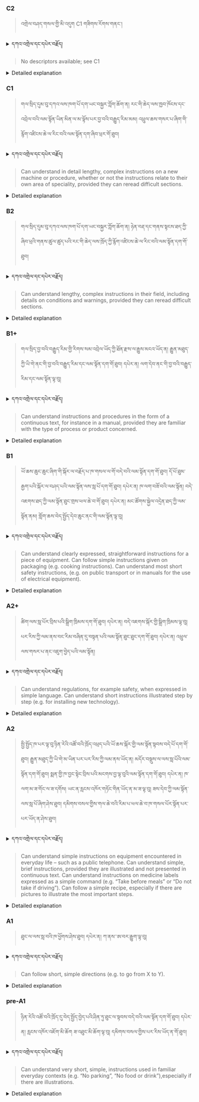 ### C2
<!-- panels:start -->
<!-- div:left-panel -->

> འགྲེལ་བཤད་གསལ་གྱི་མི་འདུག C1 གཟིགས་རོགས་གནང་། 




<details>
  <summary>དཀའ་འགྲེལ་དང་དཔེར་བརྗོད།</summary>

བདག་གིས་དེ་ལྷག་ཏུ་སྟབས་བདེའི་ཆ་ཤས་སུ་དབྱེ་རུ་བཅུག་པ་སྟེ།

1.སྐད་ཆ་དྭངས་ཤིང་གསལ་བ་སྟེ། འདིས་ཁྱོད་ཀྱིས་གོ་བདེ་ཤེས་སླ་བའི་ཐབས་ལ་བརྟེན་ནས་བཤད་ཆོག་པ་དང་འབྲི་ཆོག་པ་མཚོན་ ཁྱེད་ཀྱིས་དོན་སྙིང་ལྡན་པའི་ཚིག་བཀོལ་ནས་ཉན་མཁན་དང་ཀློག་པ་པོ་རྣམས་ལ་མཚོན་ན་རྙོག་འཛིང་ཆེན་པོ་མེད།
དཔེ་མཚོན་འདི་ལྟར། "དེ་རིང་གི་ནམ་མཁའ་ཧ་ཅང་སྔོ་"ཞེས་པ་ནི་སྟབས་བདེ་ཞིང་གསལ་བའི་ཚིག་གྲུབ་ཤིག་རེད།
</details>


<!-- div:right-panel -->

> No descriptors available; see C1




<details>

  <summary>Detailed explanation</summary>

It means that the written text is entirely devoid of spelling, punctuation, grammar, or any other mistakes that would compromise its correctness, clarity, or adherence to the established rules and conventions of the writing system.

</details>

<!-- panels:end -->




### C1
<!-- panels:start -->
<!-- div:left-panel -->

>  གལ་སྲིད་དུམ་བུ་དཀའ་ལས་ཁག་པོ་དག་ཡང་བསྐྱར་ཀློག་ཆོག་ན། རང་གི་ཆེད་ལས་ཁྱབ་ཁོངས་དང་འབྲེལ་བའི་ལམ་སྟོན་ཡིན་མིན་ལ་མ་ལྟོས་པར་བྱ་བའི་བརྒྱུད་རིམ་མམ། འཕྲུལ་ཆས་གསར་པ་ཞིག་གི་རྙོག་འཛིངས་ཆེ་ལ་རིང་བའི་ལམ་སྟོན་དག་ཞིབ་ཕྲར་གོ་ཐུབ།



<details>
  <summary>དཀའ་འགྲེལ་དང་དཔེར་བརྗོད།</summary>

བདག་གིས་དེ་ལྷག་ཏུ་སྟབས་བདེའི་ཆ་ཤས་སུ་དབྱེ་རུ་བཅུག་པ་སྟེ།

1.སྐད་ཆ་དྭངས་ཤིང་གསལ་བ་སྟེ། འདིས་ཁྱོད་ཀྱིས་གོ་བདེ་ཤེས་སླ་བའི་ཐབས་ལ་བརྟེན་ནས་བཤད་ཆོག་པ་དང་འབྲི་ཆོག་པ་མཚོན་ ཁྱེད་ཀྱིས་དོན་སྙིང་ལྡན་པའི་ཚིག་བཀོལ་ནས་ཉན་མཁན་དང་ཀློག་པ་པོ་རྣམས་ལ་མཚོན་ན་རྙོག་འཛིང་ཆེན་པོ་མེད།
དཔེ་མཚོན་འདི་ལྟར། "དེ་རིང་གི་ནམ་མཁའ་ཧ་ཅང་སྔོ་"ཞེས་པ་ནི་སྟབས་བདེ་ཞིང་གསལ་བའི་ཚིག་གྲུབ་ཤིག་རེད།
</details>

<!-- div:right-panel -->

>Can understand in detail lengthy, complex instructions on a new machine or procedure, whether or not the 
instructions relate to their own area of speciality, provided they can reread difficult sections.





<details>

  <summary>Detailed explanation</summary>

Let me break it down into simpler parts:

1. Clear and fluent language: This means that you can speak or write in a way that is easy to understand. You use words that make sense and are not too complicated for the listener or reader.
Example: "The sky is blue today" is a clear and simple sentence.

</details>

<!-- panels:end -->




### B2
<!-- panels:start -->
<!-- div:left-panel -->

> གལ་སྲིད་དུམ་བུ་དཀའ་ལས་ཁག་པོ་དག་ཡང་བསྐྱར་ཀློག་ཆོག་ན། ཉེན་བརྡ་དང་གནས་སྟངས་ཐད་ཀྱི་ཞིབ་ཕྲའི་གནས་ཚུལ་ཚུད་པའི་རང་གི་ཆེད་ལས་ཁྲོད་ཀྱི་རྙོག་འཛིངས་ཆེ་ལ་རིང་བའི་ལམ་སྟོན་དག་གོ་ཐུབ།



<details>
  <summary>དཀའ་འགྲེལ་དང་དཔེར་བརྗོད།</summary>

བདག་གིས་དེ་ལྷག་ཏུ་སྟབས་བདེའི་ཆ་ཤས་སུ་དབྱེ་རུ་བཅུག་པ་སྟེ།

1.སྐད་ཆ་དྭངས་ཤིང་གསལ་བ་སྟེ། འདིས་ཁྱོད་ཀྱིས་གོ་བདེ་ཤེས་སླ་བའི་ཐབས་ལ་བརྟེན་ནས་བཤད་ཆོག་པ་དང་འབྲི་ཆོག་པ་མཚོན་ ཁྱེད་ཀྱིས་དོན་སྙིང་ལྡན་པའི་ཚིག་བཀོལ་ནས་ཉན་མཁན་དང་ཀློག་པ་པོ་རྣམས་ལ་མཚོན་ན་རྙོག་འཛིང་ཆེན་པོ་མེད།
དཔེ་མཚོན་འདི་ལྟར། "དེ་རིང་གི་ནམ་མཁའ་ཧ་ཅང་སྔོ་"ཞེས་པ་ནི་སྟབས་བདེ་ཞིང་གསལ་བའི་ཚིག་གྲུབ་ཤིག་རེད།
</details>


<!-- div:right-panel -->

> Can understand lengthy, complex instructions in their field, including details on conditions and warnings, 
provided they can reread difficult sections.



<details>

  <summary>Detailed explanation</summary>

Let me break it down into simpler parts:

1. Clear and fluent language: This means that you can speak or write in a way that is easy to understand. You use words that make sense and are not too complicated for the listener or reader.
Example: "The sky is blue today" is a clear and simple sentence.

</details>

<!-- panels:end -->






### B1+
<!-- panels:start -->
<!-- div:left-panel -->

> གལ་སྲིད་བྱ་བའི་བརྒྱུད་རིམ་གྱི་རིགས་སམ་འབྲེལ་ཡོད་ཀྱི་ཐོན་རྫས་ལ་རྒྱུས་མངའ་ཡོད་ན། རྒྱུན་མཐུད་ཀྱི་ཡི་གེ་ནང་གི་བྱ་བའི་བརྒྱུད་རིམ་དང་ལམ་སྟོན་དག་གོ་ཐུབ། དཔེར་ན། ལག་དེབ་ནང་གི་བྱ་བའི་བརྒྱུད་རིམ་དང་ལམ་སྟོན་ལྟ་བུ།




<details>
  <summary>དཀའ་འགྲེལ་དང་དཔེར་བརྗོད།</summary>

བདག་གིས་དེ་ལྷག་ཏུ་སྟབས་བདེའི་ཆ་ཤས་སུ་དབྱེ་རུ་བཅུག་པ་སྟེ།

1.སྐད་ཆ་དྭངས་ཤིང་གསལ་བ་སྟེ། འདིས་ཁྱོད་ཀྱིས་གོ་བདེ་ཤེས་སླ་བའི་ཐབས་ལ་བརྟེན་ནས་བཤད་ཆོག་པ་དང་འབྲི་ཆོག་པ་མཚོན་ ཁྱེད་ཀྱིས་དོན་སྙིང་ལྡན་པའི་ཚིག་བཀོལ་ནས་ཉན་མཁན་དང་ཀློག་པ་པོ་རྣམས་ལ་མཚོན་ན་རྙོག་འཛིང་ཆེན་པོ་མེད།
དཔེ་མཚོན་འདི་ལྟར། "དེ་རིང་གི་ནམ་མཁའ་ཧ་ཅང་སྔོ་"ཞེས་པ་ནི་སྟབས་བདེ་ཞིང་གསལ་བའི་ཚིག་གྲུབ་ཤིག་རེད།
</details>

<!-- div:right-panel -->

> Can understand instructions and procedures in the form of a continuous text, for instance in a manual, 
provided they are familiar with the type of process or product concerned.



<details>

  <summary>Detailed explanation</summary>

Let me break it down into simpler parts:

1. Clear and fluent language: This means that you can speak or write in a way that is easy to understand. You use words that make sense and are not too complicated for the listener or reader.
Example: "The sky is blue today" is a clear and simple sentence.

</details>

<!-- panels:end -->

### B1
<!-- panels:start -->
<!-- div:left-panel -->

> ཡོ་ཆས་ཆུང་ཆུང་ཞིག་གི་སྐོར་ལ་བརྗོད་པ་ཁ་གསལ་ལ་གོ་བདེ་བའི་ལམ་སྟོན་དག་གོ་ཐུབ།
དོ་པོ་ཐུམ་རྒྱག་པའི་སྐོར་ལ་བཤད་པའི་ལམ་སྟོན་ལས་སླ་པོ་དག་གོ་ཐུབ། དཔེར་ན། ཁ་ལག་བཟོ་བའི་ལམ་སྟོན།
བདེ་འཇགས་ཐད་ཀྱི་ལམ་སྟོན་ཐུང་གྲས་ཕལ་ཆེ་བ་གོ་ཐུབ། དཔེར་ན། མང་ཚོགས་སྐྱེལ་འདྲེན་ཐད་ཀྱི་ལམ་སྟོན་ནམ། གློག་ཆས་བེད་སྤྱོད་དེབ་ཆུང་ནང་གི་ལམ་སྟོན་ལྟ་བུ།




<details>
  <summary>དཀའ་འགྲེལ་དང་དཔེར་བརྗོད།</summary>

བདག་གིས་དེ་ལྷག་ཏུ་སྟབས་བདེའི་ཆ་ཤས་སུ་དབྱེ་རུ་བཅུག་པ་སྟེ།

1.སྐད་ཆ་དྭངས་ཤིང་གསལ་བ་སྟེ། འདིས་ཁྱོད་ཀྱིས་གོ་བདེ་ཤེས་སླ་བའི་ཐབས་ལ་བརྟེན་ནས་བཤད་ཆོག་པ་དང་འབྲི་ཆོག་པ་མཚོན་ ཁྱེད་ཀྱིས་དོན་སྙིང་ལྡན་པའི་ཚིག་བཀོལ་ནས་ཉན་མཁན་དང་ཀློག་པ་པོ་རྣམས་ལ་མཚོན་ན་རྙོག་འཛིང་ཆེན་པོ་མེད།
དཔེ་མཚོན་འདི་ལྟར། "དེ་རིང་གི་ནམ་མཁའ་ཧ་ཅང་སྔོ་"ཞེས་པ་ནི་སྟབས་བདེ་ཞིང་གསལ་བའི་ཚིག་གྲུབ་ཤིག་རེད།
</details>

<!-- div:right-panel -->

> Can understand clearly expressed, straightforward instructions for a piece of equipment.
Can follow simple instructions given on packaging (e.g. cooking instructions).
Can understand most short safety instructions, (e.g. on public transport or in manuals for the use of electrical equipment).





<details>

  <summary>Detailed explanation</summary>

Let me break it down into simpler parts:

1. Clear and fluent language: This means that you can speak or write in a way that is easy to understand. You use words that make sense and are not too complicated for the listener or reader.
Example: "The sky is blue today" is a clear and simple sentence.

</details>

<!-- panels:end -->





### A2+
<!-- panels:start -->
<!-- div:left-panel -->

> ཚིག་ལས་སླ་པོར་བྲིས་པའི་སྒྲིག་ཁྲིམས་དག་གོ་ཐུབ། དཔེར་ན། བདེ་འཇགས་སྐོར་གྱི་སྒྲིག་ཁྲིམས་ལྟ་བུ།
པར་རིས་ཀྱི་ལམ་ནས་བང་རིམ་བཞིན་དུ་བསྟན་པའི་ལམ་སྟོན་ཐུང་ཐུང་དག་གོ་ཐུབ། དཔེར་ན། འཕྲུལ་ལས་གསར་པ་ནང་འཇུག་བྱེད་པའི་ལམ་སྟོན།


<details>
  <summary>དཀའ་འགྲེལ་དང་དཔེར་བརྗོད།</summary>

བདག་གིས་དེ་ལྷག་ཏུ་སྟབས་བདེའི་ཆ་ཤས་སུ་དབྱེ་རུ་བཅུག་པ་སྟེ།

1.སྐད་ཆ་དྭངས་ཤིང་གསལ་བ་སྟེ། འདིས་ཁྱོད་ཀྱིས་གོ་བདེ་ཤེས་སླ་བའི་ཐབས་ལ་བརྟེན་ནས་བཤད་ཆོག་པ་དང་འབྲི་ཆོག་པ་མཚོན་ ཁྱེད་ཀྱིས་དོན་སྙིང་ལྡན་པའི་ཚིག་བཀོལ་ནས་ཉན་མཁན་དང་ཀློག་པ་པོ་རྣམས་ལ་མཚོན་ན་རྙོག་འཛིང་ཆེན་པོ་མེད།
དཔེ་མཚོན་འདི་ལྟར། "དེ་རིང་གི་ནམ་མཁའ་ཧ་ཅང་སྔོ་"ཞེས་པ་ནི་སྟབས་བདེ་ཞིང་གསལ་བའི་ཚིག་གྲུབ་ཤིག་རེད།
</details>

<!-- div:right-panel -->

> Can understand regulations, for example safety, when expressed in simple language.
Can understand short instructions illustrated step by step (e.g. for installing new technology).




<details>

  <summary>Detailed explanation</summary>

Let me break it down into simpler parts:

1. Clear and fluent language: This means that you can speak or write in a way that is easy to understand. You use words that make sense and are not too complicated for the listener or reader.
Example: "The sky is blue today" is a clear and simple sentence.

</details>

<!-- panels:end -->



### A2
<!-- panels:start -->
<!-- div:left-panel -->

> སྤྱི་སྤྱོད་ཁ་པར་ལྟ་བུ་ཉིན་རེའི་འཚོ་བའི་ཁྲོད་འཕྲད་པའི་ཡོ་ཆས་སྐོར་གྱི་ལམ་སྟོན་སྟབས་བདེ་པོ་དག་གོ་ཐུབ། 
རྒྱུན་མཐུད་ཀྱི་ཡི་གེ་མ་ཡིན་པར་པར་རིས་ཀྱི་ལམ་ནས་ཡོད་ན། མདོར་བསྡུས་ལ་ལས་སླ་པོའི་ལམ་སྟོན་དག་གོ་ཐུབ།
སྨན་གྱི་ཁ་བྱང་སྟེང་བྲིས་པའི་མངགས་བྱ་ལྟ་བུའི་ལམ་སྟོན་དག་གོ་ཐུབ། དཔེར་ན། ཁ་ལག་མ་ཟ་གོང་ལ་ཟ་དགོས། ཡང་ན་རླངས་འཁོར་གཏོང་གིན་ཡོད་ན་མ་ཟ་ལྟ་བུ།
ཟས་དེབ་ཀྱི་ལམ་སྟོན་ལས་སླ་པོ་ཞིག་ཤེས་ཐུབ། དམིགས་བསལ་གྱིས་གལ་ཆེ་བའི་རིམ་པ་ཕལ་ཆེ་བ་ཁ་གསལ་པོར་སྟོན་པར་པར་ཡོད་ན་ཤེས་ཐུབ།

<details>
  <summary>དཀའ་འགྲེལ་དང་དཔེར་བརྗོད།</summary>

བདག་གིས་དེ་ལྷག་ཏུ་སྟབས་བདེའི་ཆ་ཤས་སུ་དབྱེ་རུ་བཅུག་པ་སྟེ།

1.སྐད་ཆ་དྭངས་ཤིང་གསལ་བ་སྟེ། འདིས་ཁྱོད་ཀྱིས་གོ་བདེ་ཤེས་སླ་བའི་ཐབས་ལ་བརྟེན་ནས་བཤད་ཆོག་པ་དང་འབྲི་ཆོག་པ་མཚོན་ ཁྱེད་ཀྱིས་དོན་སྙིང་ལྡན་པའི་ཚིག་བཀོལ་ནས་ཉན་མཁན་དང་ཀློག་པ་པོ་རྣམས་ལ་མཚོན་ན་རྙོག་འཛིང་ཆེན་པོ་མེད།
དཔེ་མཚོན་འདི་ལྟར། "དེ་རིང་གི་ནམ་མཁའ་ཧ་ཅང་སྔོ་"ཞེས་པ་ནི་སྟབས་བདེ་ཞིང་གསལ་བའི་ཚིག་གྲུབ་ཤིག་རེད།
</details>

<!-- div:right-panel -->

> Can understand simple instructions on equipment encountered in everyday life – such as a public telephone.
Can understand simple, brief instructions, provided they are illustrated and not presented in continuous text.
Can understand instructions on medicine labels expressed as a simple command (e.g. “Take before meals” or “Do not take if driving”).
Can follow a simple recipe, especially if there are pictures to illustrate the most important steps.



<details>

  <summary>Detailed explanation</summary>

Let me break it down into simpler parts:

1. Clear and fluent language: This means that you can speak or write in a way that is easy to understand. You use words that make sense and are not too complicated for the listener or reader.
Example: "The sky is blue today" is a clear and simple sentence.

</details>

<!-- panels:end -->




### A1
<!-- panels:start -->
<!-- div:left-panel -->

>ཐུང་ལ་ལས་སླ་བའི་ཁ་ཕྱོགས་ཤེས་ཐུབ། དཔེར་ན། ཀ་ནས་་ཨ་བར་རྒྱུག་ལྟ་བུ།
 
<details>
  <summary>དཀའ་འགྲེལ་དང་དཔེར་བརྗོད།</summary>

བདག་གིས་དེ་ལྷག་ཏུ་སྟབས་བདེའི་ཆ་ཤས་སུ་དབྱེ་རུ་བཅུག་པ་སྟེ།

1.སྐད་ཆ་དྭངས་ཤིང་གསལ་བ་སྟེ། འདིས་ཁྱོད་ཀྱིས་གོ་བདེ་ཤེས་སླ་བའི་ཐབས་ལ་བརྟེན་ནས་བཤད་ཆོག་པ་དང་འབྲི་ཆོག་པ་མཚོན་ ཁྱེད་ཀྱིས་དོན་སྙིང་ལྡན་པའི་ཚིག་བཀོལ་ནས་ཉན་མཁན་དང་ཀློག་པ་པོ་རྣམས་ལ་མཚོན་ན་རྙོག་འཛིང་ཆེན་པོ་མེད།
དཔེ་མཚོན་འདི་ལྟར། "དེ་རིང་གི་ནམ་མཁའ་ཧ་ཅང་སྔོ་"ཞེས་པ་ནི་སྟབས་བདེ་ཞིང་གསལ་བའི་ཚིག་གྲུབ་ཤིག་རེད།
</details>

<!-- div:right-panel -->

> Can follow short, simple directions (e.g. to go from X to Y).



<details>

  <summary>Detailed explanation</summary>

Let me break it down into simpler parts:

1. Can communicate very basic information about personal details in a simple way.

</details>

<!-- panels:end -->




### pre-A1
<!-- panels:start -->
<!-- div:left-panel -->

> ཉིན་རེའི་འཚོ་བའི་ཁྲོད་དུ་བེད་སྤྱོད་བྱེད་པའི་ཤིན་ཏུ་ཐུང་ལ་སྟབས་བདེ་བའི་ལམ་སྟོན་དག་གོ་ཐུབ། དཔེར་ན། རླངས་འཁོར་འཇོག་མི་ཆོག ཟ་འཐུང་མི་ཆོག་ལྟ་བུ། དམིགས་བསལ་གྱིས་པར་རིས་ཡོད་ན་གོ་ཐུབ།

<details>
  <summary>དཀའ་འགྲེལ་དང་དཔེར་བརྗོད།</summary>

བདག་གིས་དེ་ལྷག་ཏུ་སྟབས་བདེའི་ཆ་ཤས་སུ་དབྱེ་རུ་བཅུག་པ་སྟེ།

1.སྐད་ཆ་དྭངས་ཤིང་གསལ་བ་སྟེ། འདིས་ཁྱོད་ཀྱིས་གོ་བདེ་ཤེས་སླ་བའི་ཐབས་ལ་བརྟེན་ནས་བཤད་ཆོག་པ་དང་འབྲི་ཆོག་པ་མཚོན་ ཁྱེད་ཀྱིས་དོན་སྙིང་ལྡན་པའི་ཚིག་བཀོལ་ནས་ཉན་མཁན་དང་ཀློག་པ་པོ་རྣམས་ལ་མཚོན་ན་རྙོག་འཛིང་ཆེན་པོ་མེད།
དཔེ་མཚོན་འདི་ལྟར། "དེ་རིང་གི་ནམ་མཁའ་ཧ་ཅང་སྔོ་"ཞེས་པ་ནི་སྟབས་བདེ་ཞིང་གསལ་བའི་ཚིག་གྲུབ་ཤིག་རེད།
</details>

<!-- div:right-panel -->

> Can understand very short, simple, instructions used in familiar everyday contexts (e.g. “No parking”, “No food or drink”),especially if there are illustrations.

<details>

  <summary>Detailed explanation</summary>

Let me break it down into simpler parts:

1. Can communicate very basic information about personal details in a simple way.

</details>

<!-- panels:end -->

